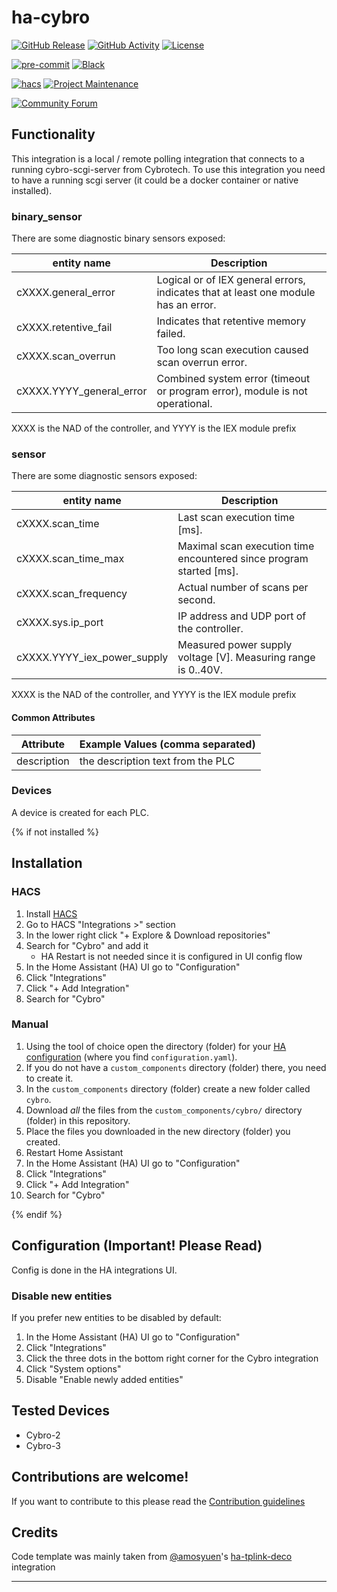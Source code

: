 # ha-cybro

[![GitHub Release][releases-shield]][releases]
[![GitHub Activity][commits-shield]][commits]
[![License][license-shield]](LICENSE)

[![pre-commit][pre-commit-shield]][pre-commit]
[![Black][black-shield]][black]

[![hacs][hacsbadge]][hacs]
[![Project Maintenance][maintenance-shield]][user_profile]

[![Community Forum][forum-shield]][forum]

## Functionality

This integration is a local / remote polling integration that connects to a running cybro-scgi-server from Cybrotech. To use this integration you need to have a running scgi server (it could be a docker container or native installed).

### binary_sensor

There are some diagnostic binary sensors exposed:

| entity name              | Description                                                                        |
| ------------------------ | ---------------------------------------------------------------------------------- |
| cXXXX.general_error      | Logical or of IEX general errors, indicates that at least one module has an error. |
| cXXXX.retentive_fail     | Indicates that retentive memory failed.                                            |
| cXXXX.scan_overrun       | Too long scan execution caused scan overrun error.                                 |
| cXXXX.YYYY_general_error | Combined system error (timeout or program error), module is not operational.       |

XXXX is the NAD of the controller, and YYYY is the IEX module prefix

### sensor

There are some diagnostic sensors exposed:

| entity name                 | Description                                                         |
| --------------------------- | ------------------------------------------------------------------- |
| cXXXX.scan_time             | Last scan execution time [ms].                                      |
| cXXXX.scan_time_max         | Maximal scan execution time encountered since program started [ms]. |
| cXXXX.scan_frequency        | Actual number of scans per second.                                  |
| cXXXX.sys.ip_port           | IP address and UDP port of the controller.                          |
| cXXXX.YYYY_iex_power_supply | Measured power supply voltage [V]. Measuring range is 0..40V.       |

XXXX is the NAD of the controller, and YYYY is the IEX module prefix

#### Common Attributes

| Attribute   | Example Values (comma separated)  |
| ----------- | --------------------------------- |
| description | the description text from the PLC |

### Devices

A device is created for each PLC.

{% if not installed %}

## Installation

### HACS

1. Install [HACS](https://hacs.xyz/)
2. Go to HACS "Integrations >" section
3. In the lower right click "+ Explore & Download repositories"
4. Search for "Cybro" and add it
   - HA Restart is not needed since it is configured in UI config flow
5. In the Home Assistant (HA) UI go to "Configuration"
6. Click "Integrations"
7. Click "+ Add Integration"
8. Search for "Cybro"

### Manual

1. Using the tool of choice open the directory (folder) for your [HA configuration](https://www.home-assistant.io/docs/configuration/) (where you find `configuration.yaml`).
2. If you do not have a `custom_components` directory (folder) there, you need to create it.
3. In the `custom_components` directory (folder) create a new folder called `cybro`.
4. Download _all_ the files from the `custom_components/cybro/` directory (folder) in this repository.
5. Place the files you downloaded in the new directory (folder) you created.
6. Restart Home Assistant
7. In the Home Assistant (HA) UI go to "Configuration"
8. Click "Integrations"
9. Click "+ Add Integration"
10. Search for "Cybro"

{% endif %}

## Configuration (Important! Please Read)

Config is done in the HA integrations UI.

### Disable new entities

If you prefer new entities to be disabled by default:

1. In the Home Assistant (HA) UI go to "Configuration"
2. Click "Integrations"
3. Click the three dots in the bottom right corner for the Cybro integration
4. Click "System options"
5. Disable "Enable newly added entities"

## Tested Devices

- Cybro-2
- Cybro-3

## Contributions are welcome!

If you want to contribute to this please read the [Contribution guidelines](https://github.com/killer0071234/ha-cybro/blob/master/CONTRIBUTING.md)

## Credits

Code template was mainly taken from [@amosyuen](https://github.com/amosyuen)'s [ha-tplink-deco][ha_tplink_deco] integration

---

[ha_tplink_deco]: https://github.com/amosyuen/ha-tplink-deco
[black]: https://github.com/psf/black
[black-shield]: https://img.shields.io/badge/code%20style-black-000000.svg?style=for-the-badge
[commits-shield]: https://img.shields.io/github/commit-activity/y/killer0071234/ha-cybro.svg?style=for-the-badge
[commits]: https://github.com/killer0071234/ha-cybro/commits/main
[hacs]: https://hacs.xyz
[hacsbadge]: https://img.shields.io/badge/HACS-Default-orange.svg?style=for-the-badge
[exampleimg]: example.png
[forum-shield]: https://img.shields.io/badge/community-forum-brightgreen.svg?style=for-the-badge
[forum]: https://community.home-assistant.io/
[license-shield]: https://img.shields.io/github/license/killer0071234/ha-cybro.svg?style=for-the-badge
[maintenance-shield]: https://img.shields.io/badge/maintainer-%killer0071234-blue.svg?style=for-the-badge
[pre-commit]: https://github.com/pre-commit/pre-commit
[pre-commit-shield]: https://img.shields.io/badge/pre--commit-enabled-brightgreen?style=for-the-badge
[releases-shield]: https://img.shields.io/github/release/killer0071234/ha-cybro.svg?style=for-the-badge
[releases]: https://github.com/killer0071234/ha-cybro/releases
[user_profile]: https://github.com/killer0071234
